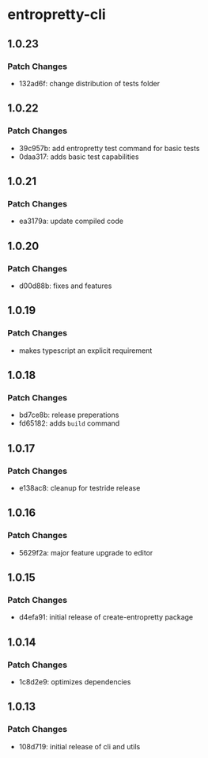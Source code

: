 # entropretty-cli

## 1.0.23

### Patch Changes

- 132ad6f: change distribution of tests folder

## 1.0.22

### Patch Changes

- 39c957b: add entropretty test command for basic tests
- 0daa317: adds basic test capabilities

## 1.0.21

### Patch Changes

- ea3179a: update compiled code

## 1.0.20

### Patch Changes

- d00d88b: fixes and features

## 1.0.19

### Patch Changes

- makes typescript an explicit requirement

## 1.0.18

### Patch Changes

- bd7ce8b: release preperations
- fd65182: adds `build` command

## 1.0.17

### Patch Changes

- e138ac8: cleanup for testride release

## 1.0.16

### Patch Changes

- 5629f2a: major feature upgrade to editor

## 1.0.15

### Patch Changes

- d4efa91: initial release of create-entropretty package

## 1.0.14

### Patch Changes

- 1c8d2e9: optimizes dependencies

## 1.0.13

### Patch Changes

- 108d719: initial release of cli and utils
